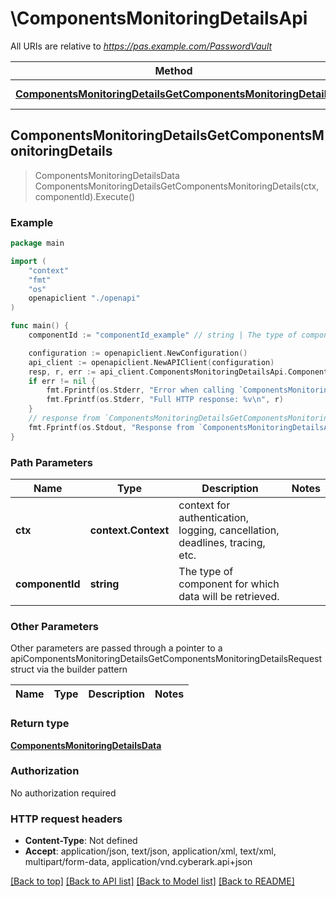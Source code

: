 # \ComponentsMonitoringDetailsApi

All URIs are relative to *https://pas.example.com/PasswordVault*

Method | HTTP request | Description
------------- | ------------- | -------------
[**ComponentsMonitoringDetailsGetComponentsMonitoringDetails**](ComponentsMonitoringDetailsApi.md#ComponentsMonitoringDetailsGetComponentsMonitoringDetails) | **Get** /api/ComponentsMonitoringDetails/{componentId} | 



## ComponentsMonitoringDetailsGetComponentsMonitoringDetails

> ComponentsMonitoringDetailsData ComponentsMonitoringDetailsGetComponentsMonitoringDetails(ctx, componentId).Execute()





### Example

```go
package main

import (
    "context"
    "fmt"
    "os"
    openapiclient "./openapi"
)

func main() {
    componentId := "componentId_example" // string | The type of component for which data will be retrieved.

    configuration := openapiclient.NewConfiguration()
    api_client := openapiclient.NewAPIClient(configuration)
    resp, r, err := api_client.ComponentsMonitoringDetailsApi.ComponentsMonitoringDetailsGetComponentsMonitoringDetails(context.Background(), componentId).Execute()
    if err != nil {
        fmt.Fprintf(os.Stderr, "Error when calling `ComponentsMonitoringDetailsApi.ComponentsMonitoringDetailsGetComponentsMonitoringDetails``: %v\n", err)
        fmt.Fprintf(os.Stderr, "Full HTTP response: %v\n", r)
    }
    // response from `ComponentsMonitoringDetailsGetComponentsMonitoringDetails`: ComponentsMonitoringDetailsData
    fmt.Fprintf(os.Stdout, "Response from `ComponentsMonitoringDetailsApi.ComponentsMonitoringDetailsGetComponentsMonitoringDetails`: %v\n", resp)
}
```

### Path Parameters


Name | Type | Description  | Notes
------------- | ------------- | ------------- | -------------
**ctx** | **context.Context** | context for authentication, logging, cancellation, deadlines, tracing, etc.
**componentId** | **string** | The type of component for which data will be retrieved. | 

### Other Parameters

Other parameters are passed through a pointer to a apiComponentsMonitoringDetailsGetComponentsMonitoringDetailsRequest struct via the builder pattern


Name | Type | Description  | Notes
------------- | ------------- | ------------- | -------------


### Return type

[**ComponentsMonitoringDetailsData**](ComponentsMonitoringDetailsData.md)

### Authorization

No authorization required

### HTTP request headers

- **Content-Type**: Not defined
- **Accept**: application/json, text/json, application/xml, text/xml, multipart/form-data, application/vnd.cyberark.api+json

[[Back to top]](#) [[Back to API list]](../README.md#documentation-for-api-endpoints)
[[Back to Model list]](../README.md#documentation-for-models)
[[Back to README]](../README.md)


